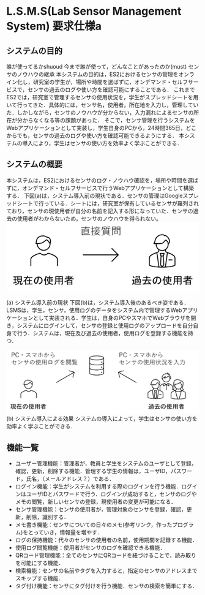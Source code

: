 # L.S.M.S(Lab Sensor Management System) 要求仕様a

## システムの目的
誰が使ってるかshuoud
今まで誰が使って，どんなことがあったのか(must)
センサのノウハウの継承
本システムの目的は，ES2におけるセンサの管理をオンライン化し，研究室の学生が，場所や時間を選ばずに，オンデマンド・セルフサービスで，センサの過去のログや使い方を確認可能にすることである．
これまでES2では，研究室で管理するセンサの使用状況を，学生がスプレッドシートを用いて行ってきた．具体的には，センサ名，使用者，所在地を入力し，管理していた．しかしながら，センサのノウハウが分からない，入力漏れによるセンサの所在が分からなくなる等の課題があった．
そこで，センサ管理を行うシステムをWebアプリケーションとして実装し，学生自身のPCから，24時間365日，どこからでも，センサの過去のログや使い方を確認可能できるようにする．
本システムの導入により，学生はセンサの使い方を効率よく学ぶことができる．

## システムの概要

本システムは，ES2におけるセンサのログ・ノウハウ確認を，場所や時間を選ばずに，オンデマンド・セルフサービスで行うWebアプリケーションとして構築する．
下図(a)は，システム導入前の現状である．センサの管理はGoogleスプレッドシートで行っている．シートには，研究室が保有しているセンサが羅列されており，センサの現使用者が自分の名前を記入する形になっていた．センサの過去の使用者がわからないため，センサのノウハウを得られない。
![past](past.png)

(a) システム導入前の現状
下図(b)は，システム導入後のあるべき姿である．LSMSは，学生，センサ，使用ログのデータをシステム内で管理するWebアプリケーションとして実装される．学生は，自身のPCやスマホでWebブラウザを開き，システムにログインして，センサの登録と使用ログのアップロードを自分自身で行う．システムは，現在及び過去の使用者，使用ログを登録する機能を持つ．

![future](future.png)
(b) システム導入による効果
システムの導入によって，学生はセンサの使い方を効率よく学ぶことができる．


## 機能一覧
* ユーザー管理機能：管理者が，教員と学生をシステムのユーザとして登録，確認，更新，削除する機能．管理する学生の情報は，ユーザID，パスワード，氏名，（メールアドレス？）である．
* ログイン機能：学生がシステムを利用する際のログインを行う機能．ログインはユーザIDとパスワードで行う．ログインが成功すると，センサのログやメモの閲覧，新しいセンサの登録，現使用者の変更が可能になる．
* センサ管理機能：センサの使用者が，管理対象のセンサを登録，確認，更新，削除，識別する．
* メモ書き機能：センサについての日々のメモ(参考リンク，作ったプログラム)をとっていき，情報量を増やす．
* ログの保持機能：代々のセンサの使用者の名前，使用期間を記録する機能．
* 使用ログ閲覧機能：使用者がセンサのログを確認できる機能．
* QRコード管理機能：全てのセンサにQRコードを紐づけることで，読み取りを可能にする機能．
* 検索機能：センサの名前やタグを入力すると，指定のセンサのアドレスまでスキップする機能．
* タグ付け機能：センサにタグ付けを行う機能．センサの検索を簡単にする．
